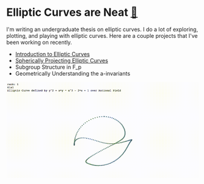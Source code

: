 

# Elliptic Curves are Neat [🍵](https://ctesta01.github.io/thesis-blog/)

I'm writing an undergraduate thesis on elliptic curves. I do a lot of exploring, plotting, and
playing with elliptic curves. Here are a couple projects that I've been working on recently.

- [Introduction to Elliptic Curves]()
- [Spherically Projecting Elliptic Curves](https://ctesta01.github.io/thesis-blog/html/Feb25-Spherical-Projections.html)
- Subgroup Structure in F_p
- Geometrically Understanding the a-invariants

<p> </p>

![A spherical projection of Elliptic Curve 61a1](https://github.com/ctesta01/thesis-blog/blob/master/images/61a1%20160%20Sphericals.gif?raw=true)
